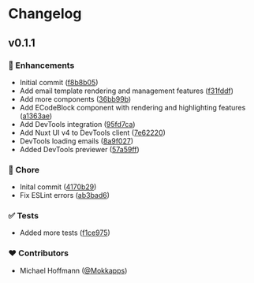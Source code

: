 # Changelog


## v0.1.1


### 🚀 Enhancements

- Initial commit ([f8b8b05](https://github.com/mokkapps/nuxt-email/commit/f8b8b05))
- Add email template rendering and management features ([f31fddf](https://github.com/mokkapps/nuxt-email/commit/f31fddf))
- Add more components ([36bb99b](https://github.com/mokkapps/nuxt-email/commit/36bb99b))
- Add ECodeBlock component with rendering and highlighting features ([a1363ae](https://github.com/mokkapps/nuxt-email/commit/a1363ae))
- Add DevTools integration ([95fd7ca](https://github.com/mokkapps/nuxt-email/commit/95fd7ca))
- Add Nuxt UI v4 to DevTools client ([7e62220](https://github.com/mokkapps/nuxt-email/commit/7e62220))
- DevTools loading emails ([8a9f027](https://github.com/mokkapps/nuxt-email/commit/8a9f027))
- Added DevTools previewer ([57a59ff](https://github.com/mokkapps/nuxt-email/commit/57a59ff))

### 🏡 Chore

- Inital commit ([4170b29](https://github.com/mokkapps/nuxt-email/commit/4170b29))
- Fix ESLint errors ([ab3bad6](https://github.com/mokkapps/nuxt-email/commit/ab3bad6))

### ✅ Tests

- Added more tests ([f1ce975](https://github.com/mokkapps/nuxt-email/commit/f1ce975))

### ❤️ Contributors

- Michael Hoffmann ([@Mokkapps](https://github.com/Mokkapps))

